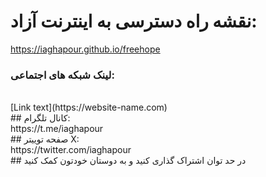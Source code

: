 # نقشه راه دسترسی به اینترنت آزاد:  
https://iaghapour.github.io/freehope
<br />
### لینک شبکه های اجتماعی:
<br />
[Link text](https://website-name.com)

<br />
## کانال تلگرام:
<br />
https://t.me/iaghapour
<br />
## صفحه توییتر X:
<br />
https://twitter.com/iaghapour
<br />
## در حد توان اشتراک گذاری کنید و به دوستان خودتون کمک کنید
